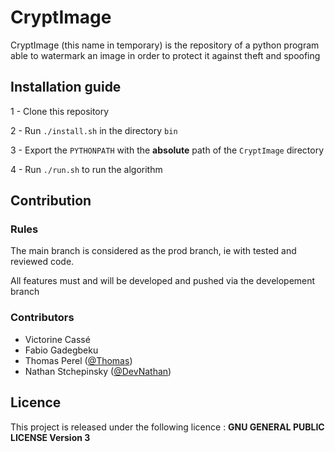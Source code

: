 # CryptImage
CryptImage (this name in temporary) is the repository of a python program able to watermark an image in order to protect it against theft and spoofing

## Installation guide

 1 - Clone this repository
 
 2 - Run `./install.sh` in the directory `bin`
 
 3 - Export the `PYTHONPATH` with the **absolute** path of the `CryptImage` directory
 
 4 - Run `./run.sh` to run the algorithm

## Contribution 

### Rules 

The main branch is considered as the prod branch, ie with tested and reviewed code.


All features must and will be developed and pushed via the developement branch

### Contributors
  - Victorine Cassé 
  - Fabio Gadegbeku
  - Thomas Perel ([@Thomas](https://github.com/ThomasPrl))
  - Nathan Stchepinsky ([@DevNathan](https://github.com/devNathan))

## Licence 

This project is released under the following licence : **GNU GENERAL PUBLIC LICENSE Version 3**

